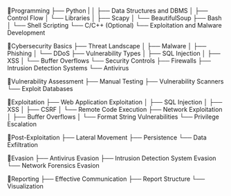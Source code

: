



📍Programming
├── Python
|
│   ├── Data Structures and DBMS
│   ├── Control Flow
│   └── Libraries
│       ├── Scapy
│       └── BeautifulSoup
├── Bash
│   └── Shell Scripting
└── C/C++ (Optional)
    └── Exploitation and Malware Development

📍Cybersecurity Basics
├── Threat Landscape
│   ├── Malware
│   ├── Phishing
│   └── DDoS
├── Vulnerability Types
│   ├── SQL Injection
│   ├── XSS
│   └── Buffer Overflows
└── Security Controls
    ├── Firewalls
    ├── Intrusion Detection Systems
    └── Antivirus


📍Vulnerability Assessment
├── Manual Testing
├── Vulnerability Scanners
└── Exploit Databases

📍Exploitation
├── Web Application Exploitation
│   ├── SQL Injection
│   ├── XSS
│   ├── CSRF
│   └── Remote Code Execution
├── Network Exploitation
│   ├── Buffer Overflows
│   └── Format String Vulnerabilities
└── Privilege Escalation

📍Post-Exploitation
├── Lateral Movement
├── Persistence
└── Data Exfiltration

📍Evasion
├── Antivirus Evasion
├── Intrusion Detection System Evasion
└── Network Forensics Evasion

📍Reporting
├── Effective Communication
├── Report Structure
└── Visualization

